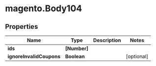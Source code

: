 # magento.Body104

## Properties
Name | Type | Description | Notes
------------ | ------------- | ------------- | -------------
**ids** | **[Number]** |  | 
**ignoreInvalidCoupons** | **Boolean** |  | [optional] 


